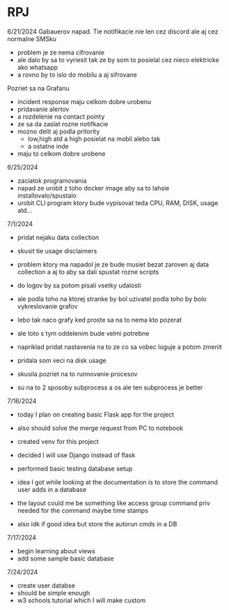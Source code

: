 # RPJ

6/21/2024
Gabauerov napad. Tie notifikacie nie len cez discord ale aj cez normalne SMSku
  - problem je ze nema cifrovanie
  - ale dalo by sa to vyriesit tak ze by som to posielal cez nieco elektricke ako whatsapp
  - a rovno by to islo do mobilu a aj sifrovane

Pozriet sa na Grafanu 
  - incident response maju celkom dobre urobenu
  - pridavanie alertov
  - a rozdelenie na contact pointy
  - ze sa da zaslat rozne notifkacie
  - mozno delit aj podla pritority
      - low,high atd a high posielat na mobil alebo tak
      - a ostatne inde
  - maju to celkom dobre urobene

6/25/2024
  - zaciatok programovania
  - napad ze urobit z toho docker image aby sa to lahsie installovalo/spustalo
  - urobit CLI program ktory bude vypisovat teda CPU, RAM, DISK, usage atd...


7/1/2024
  - pridat nejaku data collection
  - skusit tie usage disclaimers
  - problem ktory ma napadol je ze bude musiet bezat zaroven aj data collection a aj to aby
    sa dali spustat rozne scripts
  - do logov by sa potom pisali vsetky udalosti
  - ale podla toho na ktorej stranke by bol uzivatel podla toho by bolo vykreslovanie grafov
  - lebo tak naco grafy ked proste sa na to nema kto pozerat
  - ale toto s tym oddelenim bude velmi potrebne
  - napriklad pridat nastavenia na to ze co sa vobec loguje a potom zmenit

  - pridala som veci na disk usage
  - skusila pozriet na to runnovanie procesov
  - su na to 2 sposoby subprocess a os ale ten subprocess je better


7/16/2024
  - today I plan on creating basic Flask app for the project
  - also should solve the merge request from PC to notebook
  - created venv for this project
  - decided I will use Django instead of flask
  - performed basic testing database setup


  - idea I got while looking at the documentation is to store the command user adds in a database
  - the layout could me be something like access group command priv needed for the command maybe time stamps
  - also idk if good idea but store the autorun cmds in a DB

7/17/2024
  - begin learning about views
  - add some sample basic database

7/24/2024
  - create user databse
  - should be simple enough
  - w3 schools tutorial which I will make custom